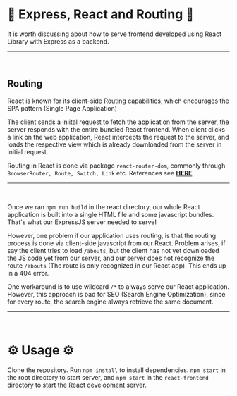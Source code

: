 # 🌊 Express, React and Routing 🌊

It is worth discussing about how to serve frontend developed using React Library with Express as a backend.

---
<br>

## Routing

React is known for its client-side Routing capabilities, which encourages the SPA pattern (Single Page Application)

The client sends a iniital request to fetch the application from the server, the server responds with the entire bundled React frontend. When client clicks a link on the web application, React intercepts the request to the server, and loads the respective view which is already downloaded from the server in initial request.

Routing in React is done via package `react-router-dom`, commonly through `BrowserRouter, Route, Switch, Link` etc. References see [__HERE__](https://reactrouter.com/web/guides/quick-start)

---
<br>

Once we ran `npm run build` in the react directory, our whole React application is built into a single HTML file and some javascript bundles. That's what our ExpressJS server needed to serve!

However, one problem if our application uses routing, is that the routing process is done via client-side javascript from our React. Problem arises, if say the client tries to load `/abouts`, but the client has not yet downloaded the JS code yet from our server, and our server does not recognize the route `/abouts` (The route is only recognized in our React app). This ends up in a 404 error.

One workaround is to use wildcard `/*` to always serve our React application. However, this approach is bad for SEO (Search Engine Optimization), since for every route, the search engine always retrieve the same document.

---
<br>

# ⚙️ Usage ⚙️

Clone the repository. Run `npm install` to install dependencies. `npm start` in the root directory to start server, and `npm start` in the `react-frontend` directory to start the React development server.